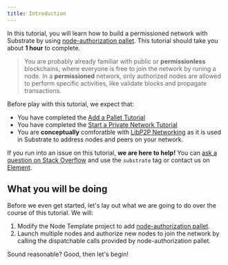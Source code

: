 ```yaml
---
title: Introduction
---
```


In this tutorial, you will learn how to build a permissioned network with Substrate 
by using [node-authorization pallet](https://docs.rs/pallet-node-authorization/2.0.0/pallet_node_authorization/).
This tutorial should take you about **1 hour** to complete. 

> You are probably already familiar with public or **permissionless** blockchains, 
> where everyone is free to join the network by runing a node. 
> In a **permissioned** network, only authorized nodes are allowed to perform 
> specific activities, like validate blocks and propagate transactions.

Before play with this tutorial, we expect that:

* You have completed the [Add a Pallet Tutorial](https://substrate.dev/docs/en/tutorials/add-a-pallet/)
* You have completed the [Start a Private Network Tutorial](https://substrate.dev/docs/en/tutorials/start-a-private-network/)
* You are **conceptually** comforatble with [LibP2P Networking](https://docs.libp2p.io/introduction/what-is-libp2p/) 
    as it is used in Substrate to address nodes and peers on your network.

If you run into an issue on this tutorial, **we are here to help!** 
You can [ask a question on Stack Overflow](https://stackoverflow.com/questions/tagged/substrate)
and use the `substrate` tag or contact us on 
[Element](https://app.element.io/#/room/!HzySYSaIhtyWrwiwEV:matrix.org).

## What you will be doing

Before we even get started, let's lay out what we are going to do over the course of this tutorial.
We will:

1. Modify the Node Template project to add 
    [node-authorization pallet](https://substrate.dev/rustdocs/v2.0.0/pallet_node_authorization/index.html).
2. Launch multiple nodes and authorize new nodes to join the network by calling the
    dispatchable calls provided by node-authorization pallet.

Sound reasonable? Good, then let's begin!
